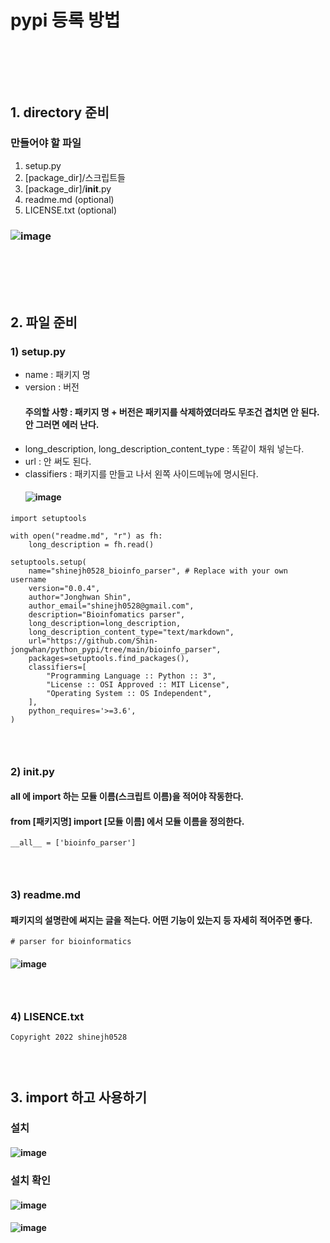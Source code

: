 # pypi 등록 방법
### <br/><br/><br/>

## 1. directory 준비
### 만들어야 할 파일
1. setup.py
2. \[package_dir\]/스크립트들
3. \[package_dir\]/__init__.py
4. readme.md (optional)
5. LICENSE.txt (optional)
### ![image](https://user-images.githubusercontent.com/62974484/208827509-e4074274-254f-4161-ad35-b2e46fb02231.png)
### <br/><br/><br/>

## 2. 파일 준비
### 1) setup.py
- name : 패키지 명
- version : 버전
  #### 주의할 사항 : 패키지 명 + 버전은 패키지를 삭제하였더라도 무조건 겹치면 안 된다. 안 그러면 에러 난다.
- long_description, long_description_content_type : 똑같이 채워 넣는다.
- url : 안 써도 된다.
- classifiers : 패키지를 만들고 나서 왼쪽 사이드메뉴에 명시된다.
  #### ![image](https://user-images.githubusercontent.com/62974484/208828129-290f09e7-b75a-495f-82e6-1550ed153efd.png)
```
import setuptools

with open("readme.md", "r") as fh:
    long_description = fh.read()

setuptools.setup(
    name="shinejh0528_bioinfo_parser", # Replace with your own username
    version="0.0.4",
    author="Jonghwan Shin",
    author_email="shinejh0528@gmail.com",
    description="Bioinfomatics parser",
    long_description=long_description,
    long_description_content_type="text/markdown",
    url="https://github.com/Shin-jongwhan/python_pypi/tree/main/bioinfo_parser",
    packages=setuptools.find_packages(),
    classifiers=[
        "Programming Language :: Python :: 3",
        "License :: OSI Approved :: MIT License",
        "Operating System :: OS Independent",
    ],
    python_requires='>=3.6',
)
```
### <br/>

### 2) __init__.py
#### __all__ 에 import 하는 모듈 이름(스크립트 이름)을 적어야 작동한다.
#### from \[패키지명\] import \[모듈 이름\] 에서 모듈 이름을 정의한다.
```
__all__ = ['bioinfo_parser']
```
### <br/>

### 3) readme.md
#### 패키지의 설명란에 써지는 글을 적는다. 어떤 기능이 있는지 등 자세히 적어주면 좋다.
```
# parser for bioinformatics
```
#### ![image](https://user-images.githubusercontent.com/62974484/208828329-c1a9f56d-bcd4-4602-9b8a-fdabf8a31a73.png)
### <br/>

### 4) LISENCE.txt
```
Copyright 2022 shinejh0528
```
### <br/>

## 3. import 하고 사용하기
### 설치
#### ![image](https://user-images.githubusercontent.com/62974484/208827295-b6082ee3-87c2-4dea-b1d6-4cfef8724fda.png)
### 설치 확인
#### ![image](https://user-images.githubusercontent.com/62974484/208827222-2320c552-3065-412f-a5cd-ca2b29bbebcf.png)
#### ![image](https://user-images.githubusercontent.com/62974484/208827327-2330e867-3998-48f3-881a-c775137fc45e.png)
### <br/><br/><br/>
